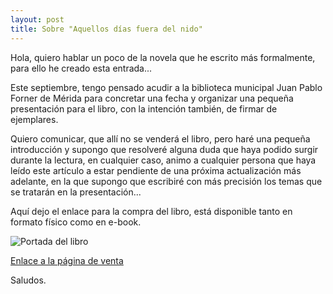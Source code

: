 ```yaml
---
layout: post
title: Sobre "Aquellos días fuera del nido"
---
```


Hola, quiero hablar un poco de la novela que he escrito más formalmente, para ello he creado esta entrada...

Este septiembre, tengo pensado acudir a la biblioteca municipal Juan Pablo Forner de Mérida para concretar una fecha y organizar una pequeña presentación para el libro, con la intención también, de firmar de ejemplares.

Quiero comunicar, que allí no se venderá el libro, pero haré una pequeña introducción y supongo que resolveré alguna duda que haya podido surgir durante la lectura, en cualquier caso, animo a cualquier persona que haya leído este artículo a estar pendiente de una próxima actualización más adelante, en la que supongo que escribiré con más precisión los temas que se tratarán en la presentación...

Aquí dejo el enlace para la compra del libro, está disponible tanto en formato físico como en e-book.

![Portada del libro](https://raw.githubusercontent.com/albergv/albergv.github.io/master/images/Portada-ebook-(amazon).jpg "Portada del libro")

[Enlace a la página de venta](https://www.amazon.es/dp/B098LJD35D)

Saludos.

